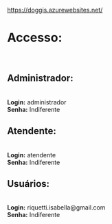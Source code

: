 https://doggis.azurewebsites.net/

<h1>Accesso:</h1><br/>
  <h2>Administrador:</h2><br/>
    <b>Login:</b> administrador<br/>
    <b>Senha:</b> Indiferente<br/>
  <h2>Atendente:</h2><br/>
    <b>Login:</b> atendente<br/>
    <b>Senha:</b> Indiferente<br/>
  <h2>Usuários:</h2><br/>
    <b>Login:</b> riquetti.isabella@gmail.com<br/>
    <b>Senha:</b> Indiferente<br/>

